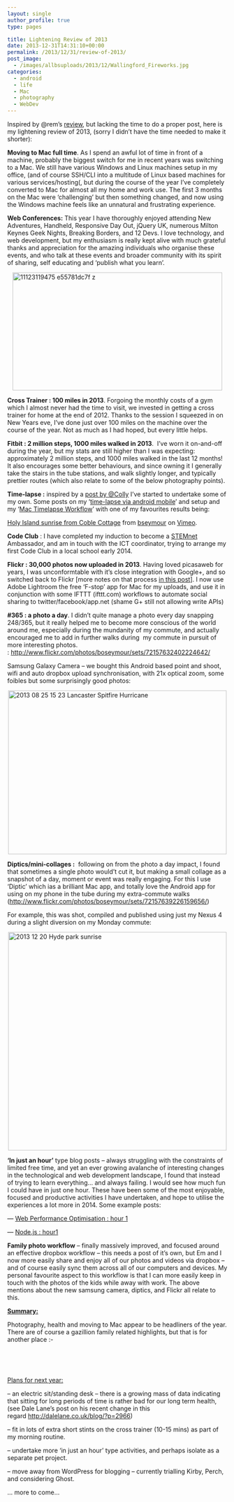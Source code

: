 ```yaml
---
layout: single
author_profile: true
type: pages

title: Lightening Review of 2013
date: 2013-12-31T14:31:10+00:00
permalink: /2013/12/31/review-of-2013/
post_image:
  - /images/allbsuploads/2013/12/Wallingford_Fireworks.jpg
categories:
  - android
  - life
  - Mac
  - photography
  - WebDev
---
```

Inspired by @rem’s [review](http://remysharp.com/2013/12/31/my-2013/), but lacking the time to do a proper post, here is my lightening review of 2013, (sorry I didn&#8217;t have the time needed to make it shorter):

**Moving to Mac full time**. As I spend an awful lot of time in front of a machine, probably the biggest switch for me in recent years was switching to a Mac. We still have various Windows and Linux machines setup in my office, (and of course SSH/CLI into a multitude of Linux based machines for various services/hosting(, but during the course of the year I’ve completely converted to Mac for almost all my home and work use. The first 3 months on the Mac were ‘challenging’ but then something changed, and now using the Windows machine feels like an unnatural and frustrating experience.

**Web Conferences:** This year I have thoroughly enjoyed attending New Adventures, Handheld, Responsive Day Out, jQuery UK, numerous Milton Keynes Geek Nights, Breaking Borders, and 12 Devs. I love technology, and web development, but my enthusiasm is really kept alive with much grateful thanks and appreciation for the amazing individuals who organise these events, and who talk at these events and broader community with its spirit of sharing, self educating and ‘publish what you learn’.

<img style="display: block; margin-left: auto; margin-right: auto; border: 0px;" title="11123119475_e55781dc7f_z.jpg" src="http://ox10.it/allbs/wp-content/uploads/2013/12/11123119475_e55781dc7f_z.jpg" alt="11123119475 e55781dc7f z" width="480" height="270" border="0" />

**Cross Trainer : 100 miles in 2013**. Forgoing the monthly costs of a gym which I almost never had the time to visit, we invested in getting a cross trainer for home at the end of 2012. Thanks to the session I squeezed in on New Years eve, I’ve done just over 100 miles on the machine over the course of the year. Not as much as I had hoped, but every little helps.

**Fitbit : 2 million steps, 1000 miles walked in 2013**.  I’ve worn it on-and-off during the year, but my stats are still higher than I was expecting: approximately 2 million steps, and 1000 miles walked in the last 12 months! It also encourages some better behaviours, and since owning it I generally take the stairs in the tube stations, and walk slightly longer, and typically prettier routes (which also relate to some of the below photography points).

**Time-lapse :** inspired by a [post by @Colly](http://colly.com/comments/a_little_iphone_video_experiment) I’ve started to undertake some of my own. Some posts on my ‘[time-lapse via android mobile](http://allbs.co.uk/2013/05/12/timelapse-via-android-mobile/)’ and setup and my ‘[Mac Timelapse Workflow](http://allbs.co.uk/2013/07/28/timelapse-workflow-update/)’ with one of my favourites results being:



[Holy Island sunrise from Coble Cottage](http://vimeo.com/71177225) from [bseymour](http://vimeo.com/bseymour) on [Vimeo](https://vimeo.com).

**Code Club** : I have completed my induction to become a [STEMnet](http://www.stemnet.org.uk/) Ambassador, and am in touch with the ICT coordinator, trying to arrange my first Code Club in a local school early 2014.

**Flickr : 30,000 photos now uploaded in 2013**. Having loved picasaweb for years, I was unconformtable with it’s close integration with Google+, and so switched back to Flickr [more notes on that process [in this post](http://allbs.co.uk/2013/03/06/picasaweb-flickr-migration/)]. I now use Adobe Lightroom the free ‘F-stop’ app for Mac for my uploads, and use it in conjunction with some IFTTT (ifttt.com) workflows to automate social sharing to twitter/facebook/app.net (shame G+ still not allowing write APIs)

**#365 : a photo a day**. I didn’t quite manage a photo every day snapping 248/365, but it really helped me to become more conscious of the world around me, especially during the mundanity of my commute, and actually encouraged me to add in further walks during  my commute in pursuit of more interesting photos. : <http://www.flickr.com/photos/boseymour/sets/72157632402224642/>

Samsung Galaxy Camera &#8211; we bought this Android based point and shoot, wifi and auto dropbox upload synchronisation, with 21x optical zoom, some foibles but some surprisingly good photos:

<img style="display: block; margin-left: auto; margin-right: auto;" title="2013-08-25 15.23 Lancaster Spitfire Hurricane.jpg" src="http://ox10.it/allbs/wp-content/uploads/2013/12/2013-08-25-15.23-Lancaster-Spitfire-Hurricane.jpg" alt="2013 08 25 15 23 Lancaster Spitfire Hurricane" width="500" height="375" border="0" />

**Diptics/mini-collages :**  following on from the photo a day impact, I found that sometimes a single photo would&#8217;t cut it, but making a small collage as a snapshot of a day, moment or event was really engaging. For this I use ‘Diptic’ which ias a brilliant Mac app, and totally love the Android app for using on my phone in the tube during my extra-commute walks (<http://www.flickr.com/photos/boseymour/sets/72157639226159656/>)

For example, this was shot, compiled and published using just my Nexus 4 during a slight diversion on my Monday commute:

<img style="display: block; margin-left: auto; margin-right: auto;" title="2013-12-20 Hyde park sunrise.jpg" src="http://ox10.it/allbs/wp-content/uploads/2013/12/2013-12-20-Hyde-park-sunrise.jpg" alt="2013 12 20 Hyde park sunrise" width="500" height="500" border="0" />

**‘In just an hour’** type blog posts &#8211; always struggling with the constraints of limited free time, and yet an ever growing avalanche of interesting changes in the technological and web development landscape, I found that instead of trying to learn everything… and always failing. I would see how much fun I could have in just one hour. These have been some of the most enjoyable, focused and productive activities I have undertaken, and hope to utilise the experiences a lot more in 2014. Some example posts:

— [Web Performance Optimisation : hour 1](http://allbs.co.uk/2013/05/19/web-performance-optimisation-hour-1/)

— [Node.js : hour1](http://allbs.co.uk/2013/10/29/nodejs-hour-1/)

**Family photo workflow** &#8211; finally massively improved, and focused around an effective dropbox workflow &#8211; this needs a post of it’s own, but Em and I now more easily share and enjoy all of our photos and videos via dropbox &#8211; and of course easily sync them across all of our computers and devices. My personal favourite aspect to this workflow is that I can more easily keep in touch with the photos of the kids while away with work. The above mentions about the new samsung camera, diptics, and Flickr all relate to this.

**<span style="text-decoration: underline;">Summary: </span>**

Photography, health and moving to Mac appear to be headliners of the year. There are of course a gazillion family related highlights, but that is for another place <img src="http://allbs.co.uk/wp-includes/images/smilies/simple-smile.png" alt=":-)" class="wp-smiley" style="height: 1em; max-height: 1em;" />

&nbsp;

&nbsp;

<span style="text-decoration: underline;">Plans for next year:</span>

&#8211; an electric sit/standing desk &#8211; there is a growing mass of data indicating that sitting for long periods of time is rather bad for our long term health, (see Dale Lane’s post on his recent change in this regard <http://dalelane.co.uk/blog/?p=2966>)

&#8211; fit in lots of extra short stints on the cross trainer (10-15 mins) as part of my morning routine.

&#8211; undertake more ‘in just an hour’ type activities, and perhaps isolate as a separate pet project.

&#8211; move away from WordPress for blogging &#8211; currently trialling Kirby, Perch, and considering Ghost.

… more to come&#8230;
